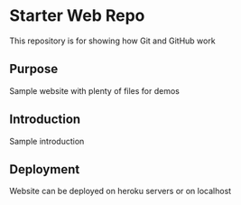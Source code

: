# Starter Web Repo

This repository is for showing how Git and GitHub work

## Purpose

Sample website with plenty of files for demos

## Introduction
Sample introduction

## Deployment
Website can be deployed on heroku servers or on localhost
